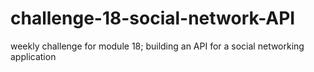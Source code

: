 # challenge-18-social-network-API
weekly challenge for module 18; building an API for a social networking application
